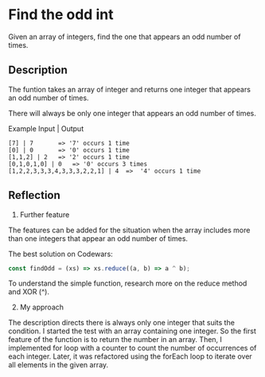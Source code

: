 # Find the odd int

Given an array of integers, find the one that appears an odd number of times.

## Description

The funtion takes an array of integer and returns one integer that appears an odd number of times.

There will always be only one integer that appears an odd number of times.

Example Input | Output

```
[7] | 7       => '7' occurs 1 time
[0] | 0       => '0' occurs 1 time
[1,1,2] | 2   => '2' occurs 1 time
[0,1,0,1,0] | 0   => '0' occurs 3 times
[1,2,2,3,3,3,4,3,3,3,2,2,1] | 4  =>  '4' occurs 1 time

```

## Reflection

1. Further feature

The features can be added for the situation when the array includes more than one integers that appear an odd number of times.

The best solution on Codewars:

```javascript
const findOdd = (xs) => xs.reduce((a, b) => a ^ b);
```
To understand the simple function, research more on the reduce method and XOR (^).

2. My approach

The description directs there is always only one integer that suits the condition. I started the test with an array containing one integer. So the first feature of the function is to return the number in an array. Then, I implemented for loop with a counter to count the number of occurrences of each integer. Later, it was refactored using the forEach loop to iterate over all elements in the given array. 